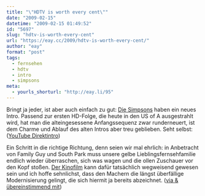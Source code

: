 ```yaml
---
title: "\"HDTV is worth every cent\""
date: "2009-02-15"
datetime: "2009-02-15 01:49:52"
id: "5697"
slug: "hdtv-is-worth-every-cent"
url: "https://eay.cc/2009/hdtv-is-worth-every-cent/"
author: "eay"
format: "post"
tags:
  - fernsehen
  - hdtv
  - intro
  - simpsons
meta:
  - yourls_shorturl: "http://eay.li/95"
---
```


Bringt ja jeder, ist aber auch einfach zu gut: [Die Simpsons](//eay.cc/tag/simpsons/) haben ein neues Intro. Passend zur ersten HD-Folge, die heute in den US of A ausgestrahlt wird, hat man die alteingesessene Anfangssequenz zwar runderneuert, ist dem Charme und Ablauf des alten Intros aber treu geblieben. Seht selbst:  ([YouTube Direktintro](http://www.youtube.com/watch?v=qZGz1Ajg7QU))

Ein Schritt in die richtige Richtung, denn seien wir mal ehrlich: in Anbetracht von Family Guy und South Park muss unsere gelbe Lieblingsfernsehfamilie endlich wieder überraschen, sich was wagen und die ollen Zuschauer vor den Kopf stoßen. [Der Kinofilm](//eay.cc/2007/spider-schwein-spider-schwein/) kann dafür tatsächlich wegweisend gewesen sein und ich hoffe sehnlichst, dass den Machern die längst überfällige Modernisierung gelingt, die sich hiermit ja bereits abzeichnet. ([via & übereinstimmend mit](http://so-war-das-damals.de/2009/02/14/das-neue-simpsons-intro/))
